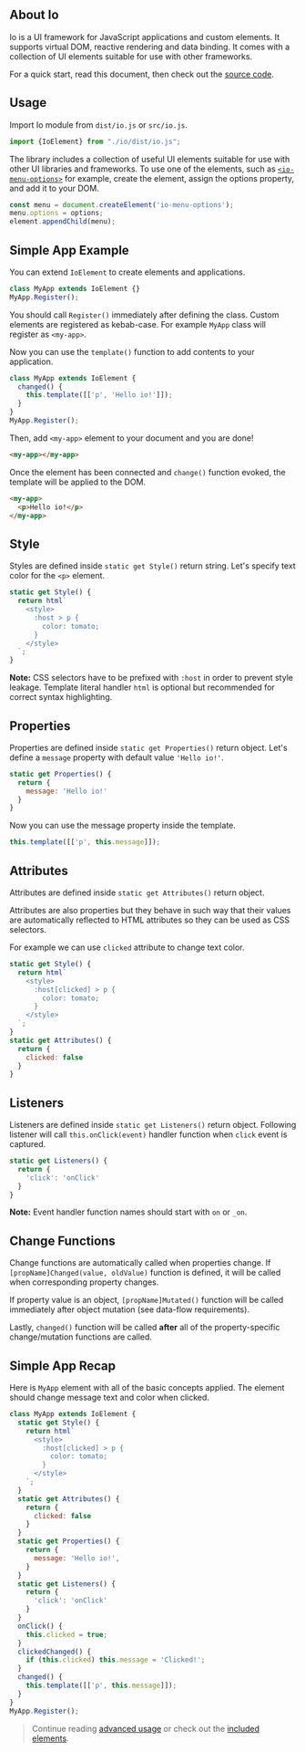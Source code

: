 ## About Io

Io is a UI framework for JavaScript applications and custom elements. It supports virtual DOM, reactive rendering and data binding. It comes with a collection of UI elements suitable for use with other frameworks.

For a quick start, read this document, then check out the [source code](https://github.com/io-gui/io/).

## Usage

Import Io module from `dist/io.js` or `src/io.js`.

```javascript
import {IoElement} from "./io/dist/io.js";
```

The library includes a collection of useful UI elements suitable for use with other UI libraries and frameworks. To use one of the elements, such as [`<io-menu-options>`](#page=elements&element=basic-elements#io-menu) for example, create the element, assign the options property, and add it to your DOM.

```javascript
const menu = document.createElement('io-menu-options');
menu.options = options;
element.appendChild(menu);
```

## Simple App Example

You can extend `IoElement` to create elements and applications.

```javascript
class MyApp extends IoElement {}
MyApp.Register();
```
You should call `Register()` immediately after defining the class. Custom elements are registered as kebab-case. For example `MyApp` class will register as `<my-app>`.

Now you can use the `template()` function to add contents to your application.

```javascript
class MyApp extends IoElement {
  changed() {
    this.template([['p', 'Hello io!']]);
  }
}
MyApp.Register();
```

Then, add `<my-app>` element to your document and you are done!

```html
<my-app></my-app>
```

Once the element has been connected and `change()` function evoked, the template will be applied to the DOM.

```html
<my-app>
  <p>Hello io!</p>
</my-app>
```

## Style

Styles are defined inside `static get Style()` return string. Let's specify text color for the `<p>` element.

```javascript
static get Style() {
  return html`
    <style>
      :host > p {
        color: tomato;
      }
    </style>
  `;
}
```

**Note:** CSS selectors have to be prefixed with `:host` in order to prevent style leakage. Template literal handler `html` is optional but recommended for correct syntax highlighting.

## Properties

Properties are defined inside `static get Properties()` return object. Let's define a `message` property with default value `'Hello io!'`.

```javascript
static get Properties() {
  return {
    message: 'Hello io!'
  }
}
```

Now you can use the message property inside the template.

```javascript
this.template([['p', this.message]]);
```

## Attributes

Attributes are defined inside `static get Attributes()` return object.

Attributes are also properties but they behave in such way that their values are automatically reflected to HTML attributes so they can be used as CSS selectors.

For example we can use `clicked` attribute to change text color.

```javascript
static get Style() {
  return html`
    <style>
      :host[clicked] > p {
        color: tomato;
      }
    </style>
  `;
}
static get Attributes() {
  return {
    clicked: false
  }
}
```

## Listeners

Listeners are defined inside `static get Listeners()` return object. Following listener will call `this.onClick(event)` handler function when `click` event is captured.

```javascript
static get Listeners() {
  return {
    'click': 'onClick'
  }
}
```

**Note:** Event handler function names should start with `on` or `_on`.

## Change Functions

Change functions are automatically called when properties change. If `[propName]Changed(value, oldValue)` function is defined, it will be called when corresponding property changes.

If property value is an object, `[propName]Mutated()` function will be called immediately after object mutation (see data-flow requirements).

Lastly, `changed()` function will be called **after** all of the property-specific change/mutation functions are called.

## Simple App Recap

Here is `MyApp` element with all of the basic concepts applied. The element should change message text and color when clicked.

```javascript
class MyApp extends IoElement {
  static get Style() {
    return html`
      <style>
        :host[clicked] > p {
          color: tomato;
        }
      </style>
    `;
  }
  static get Attributes() {
    return {
      clicked: false
    }
  }
  static get Properties() {
    return {
      message: 'Hello io!',
    }
  }
  static get Listeners() {
    return {
      'click': 'onClick'
    }
  }
  onClick() {
    this.clicked = true;
  }
  clickedChanged() {
    if (this.clicked) this.message = 'Clicked!';
  }
  changed() {
    this.template([['p', this.message]]);
  }
}
MyApp.Register();
```

> Continue reading [advanced usage](#page=docs&doc=advanced#usage) or check out the [included elements](#page=elements).
